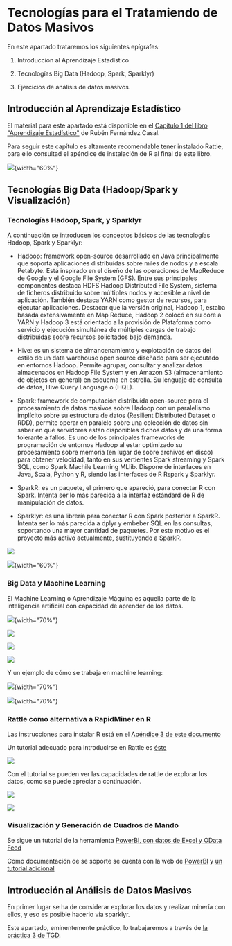 Tecnologías para el Tratamiendo de Datos Masivos
================================================

En este apartado trataremos los siguientes epígrafes:

1. Introducción al Aprendizaje Estadístico

2. Tecnologías Big Data (Hadoop, Spark, Sparklyr)

3. Ejercicios de análisis de datos masivos.


## Introducción al Aprendizaje Estadístico

El material para este apartado está disponible en el 
[Capítulo 1 del libro "Aprendizaje Estadístico"](
https://rubenfcasal.github.io/aprendizaje_estadistico/intro-AE.html) de Rubén Fernández Casal.  

Para seguir este capítulo es altamente recomendable tener instalado Rattle, para ello consultad el apéndice de instalación de R al final de este libro.

![](images/T3-CientificoDatos.png){width="60%"}







## Tecnologías Big Data (Hadoop/Spark y Visualización)

### Tecnologías Hadoop, Spark, y Sparklyr

A continuación se introducen los conceptos básicos de las tecnologías Hadoop, Spark y Sparklyr:

- Hadoop: framework open-source desarrollado en Java principalmente que soporta aplicaciones distribuidas sobre miles de nodos y a escala Petabyte. Está inspirado en el diseño de las operaciones de MapReduce de Google y el Google File System (GFS). Entre sus principales componentes destaca HDFS Hadoop Distributed File System, sistema de ficheros distribuido sobre múltiples nodos y accesible a nivel de aplicación. También destaca YARN como gestor de recursos, para ejecutar aplicaciones. Destacar que la versión original, Hadoop 1, estaba basada extensivamente en Map Reduce, Hadoop 2 colocó en su core a YARN y Hadoop 3 está orientado a la provisión de Plataforma como servicio y ejecución simultánea de múltiples cargas de trabajo distribuidas sobre recursos solicitados bajo demanda. 


- Hive: es un sistema de almancenamiento y explotación de datos del estilo de un data warehouse open source diseñado para ser ejecutado en entornos Hadoop. Permite agrupar, consultar y analizar datos almacenados en Hadoop File System y en Amazon S3 (almacenamiento de objetos en general) en esquema en estrella. Su lenguaje de consulta de datos, Hive Query Language o (HQL). 


- Spark: framework de computación distribuida open-source para el procesamiento de datos masivos sobre Hadoop con un paralelismo implícito sobre su estructura de datos (Resilient Distributed Dataset o RDD), permite operar en paralelo sobre una colección de datos sin saber en qué servidores están disponibles dichos datos y de una forma tolerante a fallos. Es uno de los principales frameworks de programación de entornos Hadoop al estar optimizado su procesamiento sobre memoria (en lugar de sobre archivos en disco) para obtener velocidad, tanto en sus vertientes Spark streaming y Spark SQL, como Spark Machile Learning MLlib. Dispone de interfaces en Java, Scala, Python y R, siendo las interfaces de R Rspark y Sparklyr.

- SparkR: es un paquete, el primero que apareció, para conectar R con Spark. Intenta ser lo más parecida a la interfaz estándard de R de manipulación de datos.

- Sparklyr: es una librería para conectar R con Spark posterior a SparkR. Intenta ser lo más parecida a dplyr y embeber SQL en las consultas, soportando una mayor cantidad de paquetes. Por este motivo es el proyecto más activo actualmente, sustituyendo a SparkR.



![](images/T3-ecosistema.png)

![](images/T3-DMvsBD.jpg){width="60%"}


### Big Data y Machine Learning

El Machine Learning o Aprendizaje Máquina es aquella parte de la inteligencia artificial con capacidad de aprender de los datos. 

![](images/T3-AI-ML.png){width="70%"}

![](images/T3-MLvsDL.png)

![](images/T3-machinelearning.png)






![](images/T3-machinelearningalgorithms.png)

Y un ejemplo de cómo se trabaja en machine learning:

![](images/T3-Supervised_ML.png){width="70%"}

<!--

https://medium.com/analytics-vidhya/iris-species-using-auto-ml-pycaret-327985fb362f
http://www.lac.inpe.br/~rafael.santos/Docs/CAP394/WholeStory-Iris.html
https://sebastianraschka.com/faq/docs/clf-behavior-data.html
https://pythonmachinelearning.pro/supervised-learning-using-decision-trees-to-classify-data/

-->

![](images/T3-ML-indicadores.png){width="70%"}






### Rattle como alternativa a RapidMiner en R


Las instrucciones para instalar R está en el [Apéndice 3 de este documento](https://gltaboada.github.io/tgdbook/instalaci%C3%B3n-de-r.html)

Un tutorial adecuado para introducirse en Rattle es [éste](https://www.dummies.com/programming/using-rattle-iris-r-programming/)
 
![](images/T3-rattle1.png)


Con el tutorial se pueden ver las capacidades de rattle de explorar los datos, como se puede apreciar a continuación.

![](images/T3-rattle2.png)



![](images/T3-rattle3.png)




### Visualización y Generación de Cuadros de Mando

Se sigue un tutorial de la herramienta [PowerBI, con datos de Excel y OData Feed](https://docs.microsoft.com/es-es/power-bi/desktop-tutorial-analyzing-sales-data-from-excel-and-an-odata-feed)

Como documentación de se soporte se cuenta con la web de [PowerBI](https://docs.microsoft.com/es-es/power-bi/) y [un tutorial adicional](https://ccance.net/manuales/powerbi/capitulo_01_introduccion.pdf)





## Introducción al Análisis de Datos Masivos

En primer lugar se ha de considerar explorar los datos y realizar minería con ellos, y eso es posible hacerlo vía sparklyr. 

Este apartado, eminentemente práctico, lo trabajaremos a través de [la práctica 3 de TGD](https://www.kaggle.com/gltaboada/t3-practice3-flights).



<!--


## Práctica 3: Big Data


Los ejercicios se entregarán por correo electrónico a guillermo.lopez.taboada@udc.es en formato PDF o R MarkDown con el nombre de archivo P3X-Apellidos-Nombre.Rmd (sin tildes ni caracteres especiales en el nombre del arhivo) **antes** del miércoles 18 de Diciembre.

### Ejercicio A con sparklyr


(3 puntos) Replicación del siguiente ejercicio con sparklyr y el dataset iris (https://spark.rstudio.com/mlib/) en modo local o modo YARN. Puede ser dentro de jupyterlab (así me entregáis archivo “Apellidos-Nombre.ipynb”) o en R remoto o en Rstudio (vía Desktop de visualización) (en estos dos últimos casos entregáis P3A-Apellidos-Nombre.R).

### Ejercicio B con rattle

(4 puntos) Informe (en PDF) sobre uno de los 4 datasets (audit, weather, weatherAUS, wine) que se describen a continuación   https://cran.r-project.org/web/packages/rattle.data/rattle.data.pdf
Se busca que realicéis un análisis con Rattle, mínimo con las pestañas Explore, Cluster y Model.

### Ejercicio C con sparklyr y Hadoop

(3 puntos) Replicación del siguiente ejercicio con sparklyr en el CESGA, en análisis de los datos del dataset de vuelos:
http://hua-zhou.github.io/teaching/biostatm280-2019winter/slides/16-sparklyr/sparklyr-flights.html  
se valorarán análisis adicionales y detalles sobre tiempos de ejecución de los análisis, espera en colas yarn, listado de trabajos spark, etc… 


### Combinando los distintos elementos

Vamos a seguir [un tutorial de análisis de datos de vuelos](http://hua-zhou.github.io/teaching/biostatm280-2019winter/slides/16-sparklyr/sparklyr-intro.html), adaptándolo al entorno del CESGA. 

En primer lugar, tras conectarnos por ssh al CESGA, y en el mismo directorio en que hemos hecho la conexión, nos descargamos los datos:


```r
# Make download directory
mkdir flights

# Download flight data by year
for i in {1987..2008}
  do
    echo "$(date) $i Download"
    fnam=$i.csv.bz2
    wget -O flights/$fnam http://stat-computing.org/dataexpo/2009/$fnam
    echo "$(date) $i Unzip"
    bunzip2 flights/$fnam
  done

# Download airline carrier data
wget -O airlines.csv http://www.transtats.bts.gov/Download_Lookup.asp?Lookup=L_UNIQUE_CARRIERS

# Download airports data
wget -O airports.csv https://raw.githubusercontent.com/jpatokal/openflights/master/data/airports.dat
```

Comprobamos que los datos están correctos:


```r
head flights/1987.csv 
head airlines.csv
head airports.csv
```

Y los copiamos al HDFS a través del comando fs de Hadoop:


```r
# Copy flight data to HDFS
hadoop fs -put flights 

# Copy airline data to HDFS
hadoop fs -mkdir airlines/
hadoop fs -put airlines.csv airlines

# Copy airport data to HDFS
hadoop fs -mkdir airports/
hadoop fs -put airports.csv airports
```


A continuación lanzamos la ejecución de 'hive':


```r
$ hive
```


Y creamos los metadatos que estructurarán la tabla de vuelos y cargamos los datos en la tabla Hive:


```r
# Create metadata for flights
CREATE EXTERNAL TABLE IF NOT EXISTS flights230
(
year int,
month int,
dayofmonth int,
dayofweek int,
deptime int,
crsdeptime int,
arrtime int, 
crsarrtime int,
uniquecarrier string,
flightnum int,
tailnum string, 
actualelapsedtime int,
crselapsedtime int,
airtime string,
arrdelay int,
depdelay int, 
origin string,
dest string,
distance int,
taxiin string,
taxiout string,
cancelled int,
cancellationcode string,
diverted int,
carrierdelay string,
weatherdelay string,
nasdelay string,
securitydelay string,
lateaircraftdelay string
)
ROW FORMAT DELIMITED
FIELDS TERMINATED BY ','
LINES TERMINATED BY '\n'
TBLPROPERTIES("skip.header.line.count"="1");

# Load data into table
LOAD DATA INPATH 'flights' INTO TABLE flights230;
```


Ídem para la tabla de aerolíneas, creamos los metadatos y cargamos los datos en la tabla HIVE:



```r
# Create metadata for airlines
CREATE EXTERNAL TABLE IF NOT EXISTS airlines
(
Code string,
Description string
)
ROW FORMAT SERDE 'org.apache.hadoop.hive.serde2.OpenCSVSerde'
WITH SERDEPROPERTIES
(
"separatorChar" = '\,',
"quoteChar"     = '\"'
)
STORED AS TEXTFILE
tblproperties("skip.header.line.count"="1");

# Load data into table
LOAD DATA INPATH 'airlines' INTO TABLE airlines;
```

Ídem para la tabla de aeropuertos, creamos los metadatos y cargamos los datos en la tabla HIVE:



```r
# Create metadata for airports
CREATE EXTERNAL TABLE IF NOT EXISTS airports
(
id string,
name string,
city string,
country string,
faa string,
icao string,
lat double,
lon double,
alt int,
tz_offset double,
dst string,
tz_name string
)
ROW FORMAT SERDE 'org.apache.hadoop.hive.serde2.OpenCSVSerde'
WITH SERDEPROPERTIES
(
"separatorChar" = '\,',
"quoteChar"     = '\"'
)
STORED AS TEXTFILE;

# Load data into table
LOAD DATA INPATH 'airports' INTO TABLE airports;
```


Nos conectamos a Spark (desde jupyter-lab o R): (alternativamente con 'sc <- spark_connect(master = "local")' )


```r
# Connect to Spark
library(sparklyr)
library(dplyr)
library(ggplot2)
sc <- spark_connect(master = "yarn-client", spark_home = Sys.getenv('SPARK_HOME')) 
sc
```


Si tenemos problemas para conectar podemos gestionar con YARN los recursos


```r
# Ver trabajos en YARN
yarn top

# Trabajos YARN en ejecución, en espera y aceptados
yarn application -list | grep RUNNING
yarn application -list | grep ACCEPTED
yarn application -list | grep SUBMITTED

# Cómo matar un trabajo YARN (si es de nuestro usuario). Indicar el ID de aplicación
yarn application -kill application_1575999528886_0161
```


Crear tablas dplyr a tablas HIVE: 



```r
# Cache flights Hive table into Spark
#tbl_cache(sc, 'flights')
flights_tbl <- tbl(sc, 'flights230')
flights_tbl %>% print(width = Inf)
```



```r
# Cache airlines Hive table into Spark
#tbl_cache(sc, 'airlines')
airlines_tbl <- tbl(sc, 'airlines')
airlines_tbl %>% print(width = Inf)
```



```r
# Cache airports Hive table into Spark
#tbl_cache(sc, 'airports')
airports_tbl <- tbl(sc, 'airports')
airports_tbl %>% print(width = Inf)
```



Ejemplos de análisis exploratorio de datos. Todos los vuelos por año:


```r
system.time({
out <- flights_tbl %>%
  group_by(year) %>%
  count() %>%
  arrange(year) %>%
  collect()
})
out
out %>% ggplot(aes(x = year, y = n)) + geom_col()
```


Vuelos con origen LAX (Los Angeles) por año:


```r
system.time({
out <- flights_tbl %>%
  filter(origin == "LAX") %>%
  group_by(year) %>%
  count() %>%
  arrange(year) %>%
  collect()
})
out
out %>% ggplot(aes(x = year, y = n)) + 
    geom_col() +
    labs(title = "Number of flights from LAX")
```

Y listado de países y número de aeropuertos:


```r
system.time({
out <- airports_tbl %>%
  group_by("country") %>%
  count()
})
out
```

Vamos a proceder a generar un conjunto de datos para calcular un modelo. Para ello buscaremos modelar como una regresión lineal la ganancia de un vuelo (gain) como (depdelay - arrdelay) basándose en la distancia, el retraso de la salida y la aerolínea usando datos del período 2003-2007:



```r
# Filter records and create target variable 'gain'
system.time(
  model_data <- flights_tbl %>%
    filter(!is.na(arrdelay) & !is.na(depdelay) & !is.na(distance)) %>%
    filter(depdelay > 15 & depdelay < 240) %>%
    filter(arrdelay > -60 & arrdelay < 360) %>%
    filter(year >= 2003 & year <= 2007) %>%
    left_join(airlines_tbl, by = c("uniquecarrier" = "code")) %>%
    mutate(gain = depdelay - arrdelay) %>%
    select(year, month, arrdelay, depdelay, distance, uniquecarrier, description, gain)
)
model_data
```


```r
# Summarize data by carrier
model_data %>%
  group_by(uniquecarrier) %>%
  summarize(description = min(description), gain = mean(gain), 
            distance = mean(distance), depdelay = mean(depdelay)) %>%
  select(description, gain, distance, depdelay) %>%
  arrange(gain)
```


Para entrenar la regresión lineal y predecir el tiempo ganado o perdido en un vuelo en función de la distancia, retraso en la salida y aerolínea procedemos de este modo:



```r
# Partition the data into training and validation sets
model_partition <- model_data %>% 
  sdf_partition(train = 0.8, valid = 0.2, seed = 5555)

# Fit a linear model
system.time(
  ml1 <- model_partition$train %>%
    ml_linear_regression(gain ~ distance + depdelay + uniquecarrier)
)

# Summarize the linear model
summary(ml1)
```

A continuación se compara la bondad del modelo con el subconjunto de validación


```r
# Calculate average gains by predicted decile
system.time(
  model_deciles <- lapply(model_partition, function(x) {
    ml_predict(ml1, x) %>%
      mutate(decile = ntile(desc(prediction), 10)) %>%
      group_by(decile) %>%
      summarize(gain = mean(gain)) %>%
      select(decile, gain) %>%
      collect()
  })
)
model_deciles

# Create a summary dataset for plotting
deciles <- rbind(
  data.frame(data = 'train', model_deciles$train),
  data.frame(data = 'valid', model_deciles$valid),
  make.row.names = FALSE
)
deciles

# Plot average gains by predicted decile
deciles %>%
  ggplot(aes(factor(decile), gain, fill = data)) +
  geom_bar(stat = 'identity', position = 'dodge') +
  labs(title = 'Average gain by predicted decile', x = 'Decile', y = 'Minutes')
```

Visualizar predicciones usando el año 2008 (no usado en el entrenamiento):


```r
# Select data from an out of time sample
data_2008 <- flights_tbl %>%
  filter(!is.na(arrdelay) & !is.na(depdelay) & !is.na(distance)) %>%
  filter(depdelay > 15 & depdelay < 240) %>%
  filter(arrdelay > -60 & arrdelay < 360) %>%
  filter(year == 2008) %>%
  left_join(airlines_tbl, by = c("uniquecarrier" = "code")) %>%
  mutate(gain = depdelay - arrdelay) %>%
  select(year, month, arrdelay, depdelay, distance, uniquecarrier, description, gain, origin, dest)
data_2008

# Summarize data by carrier
carrier <- ml_predict(ml1, data_2008) %>%
  group_by(description) %>%
  summarize(gain = mean(gain), prediction = mean(prediction), freq = n()) %>%
  filter(freq > 10000) %>%
  collect()
carrier

# Plot actual gains and predicted gains by airline carrier
ggplot(carrier, aes(gain, prediction)) + 
  geom_point(alpha = 0.75, color = 'red', shape = 3) +
  geom_abline(intercept = 0, slope = 1, alpha = 0.15, color = 'blue') +
  geom_text(aes(label = substr(description, 1, 20)), size = 3, alpha = 0.75, vjust = -1) +
  labs(title='Average Gains Forecast', x = 'Actual', y = 'Predicted')
```


Al terminar cualquier ejercicio con sparklyr desconectamos de Spark:


```r
spark_disconnect_all()
```






En este tema vamos a ver las tecnologías más relevantes para el tratamiento de datos masivos dentro de R, como son Spark (con sparklyr) dentro del ecosistema Hadoop. Los ejercicios prácticos se realizarán sobre la [plataforma Big Data](http://bigdata.cesga.es/) del [Centro de Supercomputación de Galicia (CESGA)](http://www.cesga.es)

![](images/T3-bigdatacesga.png)




Conexión vía SSH a CESGA (siempre con VPN activada!) y ejemplo #1:



```r
wget  https://packages.revolutionanalytics.com/datasets/claims2.csv 

# [3 minutos – 1GB/minuto en CESGA]  [recomendada la descarga desde servidor dtn.srv.cesga.es] [copia temp /tmp]

hadoop fs –mkdir p1/
hadoop fs -mkdir p1/claims/
hadoop fs –put claims2.csv p1/claims/   [3 segundos]
hadoop fs –ls p1/claims/

$ myquota
# [1TB en $HOMEBD y 18TB en Hadoop]

$ spark-shell --packages com.databricks:spark-csv_2.10:1.4.0
> val sqlContext = new org.apache.spark.sql.SQLContext(sc); 
> val df = sqlContext.read.format(csv).option(header, true).load(p1/claims/claims2.csv)
> df.count();  df.first();  df.take(5);  df.printSchema();
> df.registerTempTable(TblName)
> sqlContext.sql(select * from TblName limit 100).take(100).foreach(println)
> sqlContext.sql(select * from TblName where Calendar_year=2005).count()
```

Usando Spark-shell pero también podemos realizar ciertos análisis con hive:


```r
$ hadoop fs -mkdir bdp
$ hadoop fs -mkdir bdp/hv_csv_table
$ hadoop fs -mkdir bdp/hv_csv_table/ip
$ hadoop fs -put claims2.csv bdp/hv_csv_table/ip

$ hive      OR   $ beeline (recomendado este último por seguridad pero por simplicidad usamos hive en CESGA)

CREATE SCHEMA IF NOT EXISTS bdp;
CREATE EXTERNAL TABLE IF NOT EXISTS bdp.hv_csv_table (Row_ID STRING, Household_ID STRING, Vehicle STRING, Calendar_Year STRING, Model_Year STRING, Blind_Make STRING, Blind_Model STRING, Blind_Submodel STRING, Cat1 STRING, Cat2 STRING, Cat3 STRING, Cat4 STRING, Cat5 STRING, Cat6 STRING, Cat7 STRING, Cat8 STRING, Cat9 STRING, Cat10 STRING, Cat11 STRING, Cat12 STRING, OrdCat STRING, Var1 STRING, Var2 STRING, Var3 STRING, Var4 STRING, Var5 STRING, Var6 STRING, Var7 STRING, Var8 STRING, NVCat STRING, NVVar1 STRING, NVVar2 STRING, NVVar3 STRING, NVVar4 STRING, Claim_Amount STRING, veh_age STRING) ROW FORMAT DELIMITED FIELDS TERMINATED BY ',' STORED AS TEXTFILE LOCATION 'hdfs://nameservice1/user/cursoXXX/p1/claims/';

SELECT * FROM bdp.hv_csv_table LIMIT 10;
SELECT * FROM bdp.hv_csv_table where Calendar_Year=2005 limit 10;
SELECT * FROM bdp.hv_csv_table where Calendar_Year>2005;
```



Y ejemplo #2:
 

```r
# Generación de un archivo spanishTexts-ALL y 120-million-word-spanish-corpus.zip  
# Origen: https://www.kaggle.com/rtatman/120-million-word-spanish-corpus
hadoop fs –mkdir p2
hadoop fs -put 120-million-word-spanish-corpus.zip p2

$ spark-shell
# map
var map = sc.textFile(p2/spanishTest-ALL).flatMap(line => line.split( )).map(word => (word,1));
# reduce
var counts = map.reduceByKey(_ + _);
# save the output to file, every time a different directory!!!
counts.saveAsTextFile(p2/output)
counts.count() counts.first() counts.take(5)
# from word -> num to num -> word
# then sortBy num of occurrence in descending order 
val mostCommon = counts.map(p => (p._2, p._1)).sortByKey(false, 1)
mostCommon.take(50)
```

### Uso de Sparklyr

Conexión vía SSH a CESGA (siempre con VPN activada!) y una vez dentro "module load sparklyr" y arrancar R:

![](images/T3-sparklyr1.png)

Y dentro del notebook R ya se puede probar el funcionamiento de Sparklyr con los siguientes pasos, cuyo resultado debería ser el que se aprecia a continuación:


```r
library(sparklyr)
sc <- spark_connect(master = "yarn-client", spark_home = Sys.getenv('SPARK_HOME')) 
iris_tbl <- copy_to(sc, iris, "iris", overwrite = TRUE)
iris_tbl
```

![](images/T3-sparklyr3.png)


NOTA: en ausencia de clúster Hadoop con YARN, o para debugging, también se puede conectar usando las siguientes instrucciones, y obtener elm mismo resultado que en presencia de YARN.


```r
library(sparklyr)
sc <- spark_connect(master = "local")
iris_tbl <- copy_to(sc, iris, "iris", overwrite = TRUE)
iris_tbl
```

-->



